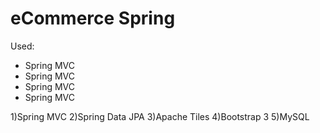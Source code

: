 # eCommerce Spring

Used:
<ul>
  <li>Spring MVC</li>
  <li>Spring MVC</li>
  <li>Spring MVC</li>
  <li>Spring MVC</li>
</ul>
1)Spring MVC
2)Spring Data JPA
3)Apache Tiles 
4)Bootstrap 3
5)MySQL
